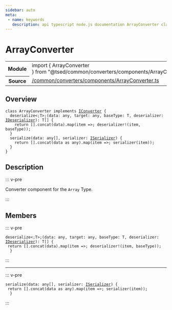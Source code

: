 ```yaml
---
sidebar: auto
meta:
 - name: keywords
   description: api typescript node.js documentation ArrayConverter class
---
```

# ArrayConverter <Badge text="Class" type="class"/>
<!-- Summary -->
<section class="symbol-info"><table class="is-full-width"><tbody><tr><th>Module</th><td><div class="lang-typescript"><span class="token keyword">import</span> { ArrayConverter }&nbsp;<span class="token keyword">from</span>&nbsp;<span class="token string">"@tsed/common/converters/components/ArrayConverter"</span></div></td></tr><tr><th>Source</th><td><a href="https://github.com/Romakita/ts-express-decorators/blob/v4.30.2/src//common/converters/components/ArrayConverter.ts#L0-L0">/common/converters/components/ArrayConverter.ts</a></td></tr></tbody></table></section>

<!-- Overview -->
## Overview


<pre><code class="typescript-lang "><span class="token keyword">class</span> ArrayConverter <span class="token keyword">implements</span> <a href="/api/common/converters/interfaces/IConverter.html"><span class="token">IConverter</span></a> <span class="token punctuation">{</span>
  deserialize&lt<span class="token punctuation">;</span>T&gt<span class="token punctuation">;</span><span class="token punctuation">(</span>data<span class="token punctuation">:</span> <span class="token keyword">any</span><span class="token punctuation">,</span> target<span class="token punctuation">:</span> <span class="token keyword">any</span><span class="token punctuation">,</span> baseType<span class="token punctuation">:</span> T<span class="token punctuation">,</span> deserializer<span class="token punctuation">:</span> <a href="/api/common/converters/interfaces/IDeserializer.html"><span class="token">IDeserializer</span></a><span class="token punctuation">)</span><span class="token punctuation">:</span> T<span class="token punctuation">[</span><span class="token punctuation">]</span> <span class="token punctuation">{</span>
    return <span class="token punctuation">[</span><span class="token punctuation">]</span>.<span class="token function">concat</span><span class="token punctuation">(</span>data<span class="token punctuation">)</span>.<span class="token function">map</span><span class="token punctuation">(</span>item =&gt<span class="token punctuation">;</span> deserializer!<span class="token punctuation">(</span>item<span class="token punctuation">,</span> baseType<span class="token punctuation">)</span><span class="token punctuation">)</span><span class="token punctuation">;</span>
  <span class="token punctuation">}</span>
  <span class="token function">serialize</span><span class="token punctuation">(</span>data<span class="token punctuation">:</span> <span class="token keyword">any</span><span class="token punctuation">[</span><span class="token punctuation">]</span><span class="token punctuation">,</span> serializer<span class="token punctuation">:</span> <a href="/api/common/converters/interfaces/ISerializer.html"><span class="token">ISerializer</span></a><span class="token punctuation">)</span> <span class="token punctuation">{</span>
    return <span class="token punctuation">[</span><span class="token punctuation">]</span>.<span class="token function">concat</span><span class="token punctuation">(</span>data <span class="token keyword">as</span> <span class="token keyword">any</span><span class="token punctuation">)</span>.<span class="token function">map</span><span class="token punctuation">(</span>item =&gt<span class="token punctuation">;</span> <span class="token function">serializer</span><span class="token punctuation">(</span>item<span class="token punctuation">)</span><span class="token punctuation">)</span><span class="token punctuation">;</span>
  <span class="token punctuation">}</span>
<span class="token punctuation">}</span></code></pre>



<!-- Description -->
## Description

::: v-pre

Converter component for the `Array` Type.

:::


<!-- Members -->




## Members


::: v-pre

<div class="method-overview">
<pre><code class="typescript-lang ">deserialize&lt<span class="token punctuation">;</span>T&gt<span class="token punctuation">;</span><span class="token punctuation">(</span>data<span class="token punctuation">:</span> <span class="token keyword">any</span><span class="token punctuation">,</span> target<span class="token punctuation">:</span> <span class="token keyword">any</span><span class="token punctuation">,</span> baseType<span class="token punctuation">:</span> T<span class="token punctuation">,</span> deserializer<span class="token punctuation">:</span> <a href="/api/common/converters/interfaces/IDeserializer.html"><span class="token">IDeserializer</span></a><span class="token punctuation">)</span><span class="token punctuation">:</span> T<span class="token punctuation">[</span><span class="token punctuation">]</span> <span class="token punctuation">{</span>
 return <span class="token punctuation">[</span><span class="token punctuation">]</span>.<span class="token function">concat</span><span class="token punctuation">(</span>data<span class="token punctuation">)</span>.<span class="token function">map</span><span class="token punctuation">(</span>item =&gt<span class="token punctuation">;</span> deserializer!<span class="token punctuation">(</span>item<span class="token punctuation">,</span> baseType<span class="token punctuation">)</span><span class="token punctuation">)</span><span class="token punctuation">;</span>
  <span class="token punctuation">}</span></code></pre>

</div>



:::



***



::: v-pre

<div class="method-overview">
<pre><code class="typescript-lang "><span class="token function">serialize</span><span class="token punctuation">(</span>data<span class="token punctuation">:</span> <span class="token keyword">any</span><span class="token punctuation">[</span><span class="token punctuation">]</span><span class="token punctuation">,</span> serializer<span class="token punctuation">:</span> <a href="/api/common/converters/interfaces/ISerializer.html"><span class="token">ISerializer</span></a><span class="token punctuation">)</span> <span class="token punctuation">{</span>
 return <span class="token punctuation">[</span><span class="token punctuation">]</span>.<span class="token function">concat</span><span class="token punctuation">(</span>data <span class="token keyword">as</span> <span class="token keyword">any</span><span class="token punctuation">)</span>.<span class="token function">map</span><span class="token punctuation">(</span>item =&gt<span class="token punctuation">;</span> <span class="token function">serializer</span><span class="token punctuation">(</span>item<span class="token punctuation">)</span><span class="token punctuation">)</span><span class="token punctuation">;</span>
  <span class="token punctuation">}</span></code></pre>

</div>



:::